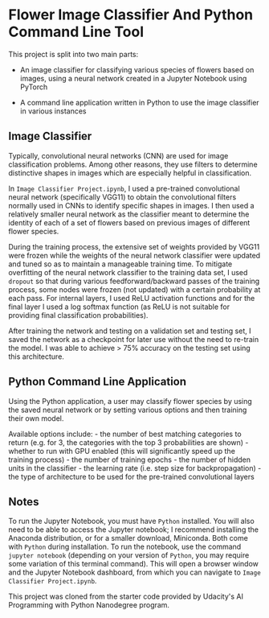 # Flower Image Classifier And Python Command Line Tool

This project is split into two main parts:

- An image classifier for classifying various species of flowers based on images, using a neural network created in a Jupyter Notebook using PyTorch

- A command line application written in Python to use the image classifier in various instances

## Image Classifier

Typically, convolutional neural networks (CNN) are used for image classification problems. Among other reasons, they use filters to determine distinctive shapes in images which are especially helpful in classification.

In `Image Classifier Project.ipynb`, I used a pre-trained convolutional neural network (specifically VGG11) to obtain the convolutional filters normally used in CNNs to identify specific shapes in images. I then used a relatively smaller neural network as the classifier meant to determine the identity of each of a set of flowers based on previous images of different flower species.

During the training process, the extensive set of weights provided by VGG11 were frozen while the weights of the neural network classifier were updated and tuned so as to maintain a manageable training time. To mitigate overfitting of the neural network classifier to the training data set, I used `dropout` so that during various feedforward/backward passes of the training process, some nodes were frozen (not updated) with a certain probability at each pass. For internal layers, I used ReLU activation functions and for the final layer I used a log softmax function (as ReLU is not suitable for providing final classification probabilities).

After training the network and testing on a validation set and testing set, I saved the network as a checkpoint for later use without the need to re-train the model. I was able to achieve > 75% accuracy on the testing set using this architecture.

## Python Command Line Application

Using the Python application, a user may classify flower species by using the saved neural network or by setting various options and then training their own model.

Available options include:
    - the number of best matching categories to return (e.g. for 3, the categories with the top 3 probabilities are shown)
    - whether to run with GPU enabled (this will significantly speed up the training process)
    - the number of training epochs
    - the number of hidden units in the classifier
    - the learning rate (i.e. step size for backpropagation)
    - the type of architecture to be used for the pre-trained convolutional layers

## Notes

To run the Jupyter Notebook, you must have `Python` installed. You will also need to be able to access the Jupyter notebook; I recommend installing the Anaconda distribution, or for a smaller download, Miniconda. Both come with `Python` during installation. To run the notebook, use the command `jupyter notebook` (depending on your version of `Python`, you may require some variation of this terminal command). This will open a browser window and the Jupyter Notebook dashboard, from which you can navigate to `Image Classifier Project.ipynb`.

This project was cloned from the starter code provided by Udacity's AI Programming with Python Nanodegree program.
